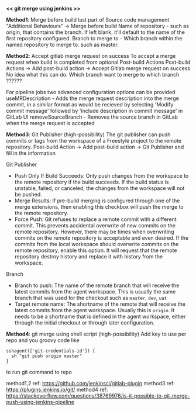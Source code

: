 **<< git merge using jenkins >>**

**Method1**: Merge before build
last part of Source code management "Additional Behaviours" -> Merge before build
Name of repository - such as origin, that contains the branch. If left blank, it’ll default to the name of the first repository configured.
Branch to merge to - Which branch within the named repository to merge to. such as master.

**Method2**: Accept gitlab merge request on success
To accept a merge request when build is completed from optional Post-build Actions
Post-build Actions -> Add post-build action -> Accept Gitlab merge request on success
No idea what this can do. Which branch want to merge to which branch ??????

For pipeline jobs two advanced configuration options can be provided
useMRDescription - Adds the merge request description into the merge commit, in a similar format as would be recieved by selecting 'Modify commit message' followed by 'include description in commit message' in GitLab UI
removeSourceBranch - Removes the source branch in GitLab when the merge request is accepted

**Method3**: Git Publisher (high-possibility)
The git publisher can push commits or tags from the workspace of a Freestyle project to the remote repository.
Post-build Action -> Add post-build action -> Git Publisher and fill in the information

Git Publisher
- Push Only If Build Succeeds: Only push changes from the workspace to the remote repository if the build succeeds. If the build status is unstable, failed, or canceled, the changes from the workspace will not be pushed.
- Merge Results: If pre-build merging is configured through one of the merge extensions, then enabling this checkbox will push the merge to the remote repository.
- Force Push: Git refuses to replace a remote commit with a different commit. This prevents accidental overwrite of new commits on the remote repository. However, there may be times when overwriting commits on the remote repository is acceptable and even desired. If the commits from the local workspace should overwrite commits on the remote repository, enable this option. It will request that the remote repository destroy history and replace it with history from the workspace.

Branch
- Branch to push: The name of the remote branch that will receive the latest commits from the agent workspace. This is usually the same branch that was used for the checkout such as `master`, `dev`, `uat`
- Target remote name: The shortname of the remote that will receive the latest commits from the agent workspace. Usually this is `origin`. It needs to be a shortname that is defined in the agent workspace, either through the initial checkout or through later configuration.

**Method4**: git merge using shell script (high-possibility)
Add key to use per repo and you groovy code like
```
sshagent(['git-credentials-id']) {
  sh "git push origin master"
}
```
to run git command to repo

method1,2 ref: https://github.com/jenkinsci/gitlab-plugin
method3 ref: https://plugins.jenkins.io/git/
method4 ref: https://stackoverflow.com/questions/38769976/is-it-possible-to-git-merge-push-using-jenkins-pipeline